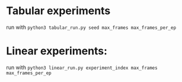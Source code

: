 # Tabular experiments
run with `python3 tabular_run.py seed max_frames max_frames_per_ep`

# Linear experiments:
run with `python3 linear_run.py experiment_index max_frames max_frames_per_ep`